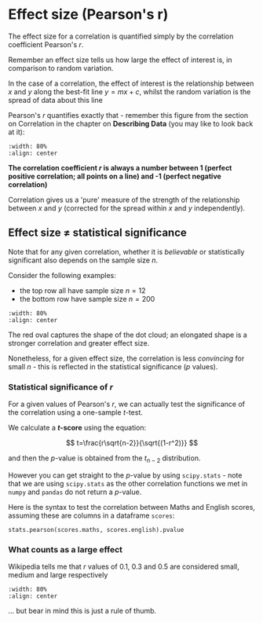 # Effect size (Pearson's r)

The effect size for a correlation is quantified simply by the correlation coefficient Pearson's $r$.

Remember an effect size tells us how large the effect of interest is, in comparison to random variation.

In the case of a correlation, the effect of interest is the relationship between $x$ and $y$ along the best-fit line $y=mx+c$, whilst the random variation is the spread of data about this line

Pearson's $r$ quantifies exactly that - remember this figure from the section on Correlation in the chapter on **Describing Data** (you may like to look back at it):

```{image} https://raw.githubusercontent.com/jillxoreilly/StatsCourseBook_2024/main/images/MT_wk1_CorrFat.png
:width: 80%
:align: center
```
**The correlation coefficient $r$ is always a number between 1 (perfect positive correlation; all points on a line) and -1 (perfect negative correlation)**

Correlation gives us a 'pure' measure of the strength of the relationship between $x$ and $y$ (corrected for the spread within $x$ and $y$ independently).

## Effect size $\neq$ statistical significance

Note that for any given correlation, whether it is *believable* or statistically significant also depends on the sample size $n$.

Consider the following examples:
* the top row all have sample size $n=12$
* the bottom row have sample size $n=200$

```{image} https://raw.githubusercontent.com/jillxoreilly/StatsCourseBook_2024/main/images/Chp8_rVp.png
:width: 80%
:align: center
```
The red oval captures the shape of the dot cloud; an elongated shape is a stronger correlation and greater effect size.

Nonetheless, for a given effect size, the correlation is less *convincing* for small $n$ - this is reflected in the statistical significance ($p$ values).

### Statistical significance of $r$

For a given values of Pearson's $r$, we can actually test the significance of the correlation using a one-sample $t$-test.

We calculate a **$t$-score** using the equation:

$$ t=\frac{r\sqrt{n-2}}{\sqrt{(1-r^2)}} $$

and then the $p$-value is obtained from the $t_{n-2}$ distribution.

However you can get straight to the $p$-value by using `scipy.stats` - note that we are using `scipy.stats` as the other correlation functions we met in `numpy` and `pandas` do not return a $p$-value.

Here is the syntax to test the correlation between Maths and English scores, assuming these are columns in a dataframe `scores`:

`stats.pearson(scores.maths, scores.english).pvalue`

### What counts as a large effect

Wikipedia tells me that $r$ values of 0.1, 0.3 and 0.5 are considered small, medium and large respectively

```{image} https://raw.githubusercontent.com/jillxoreilly/StatsCourseBook_2024/main/images/Chp8_effectsize_r.png
:width: 80%
:align: center
```


... but bear in mind this is just a rule of thumb.